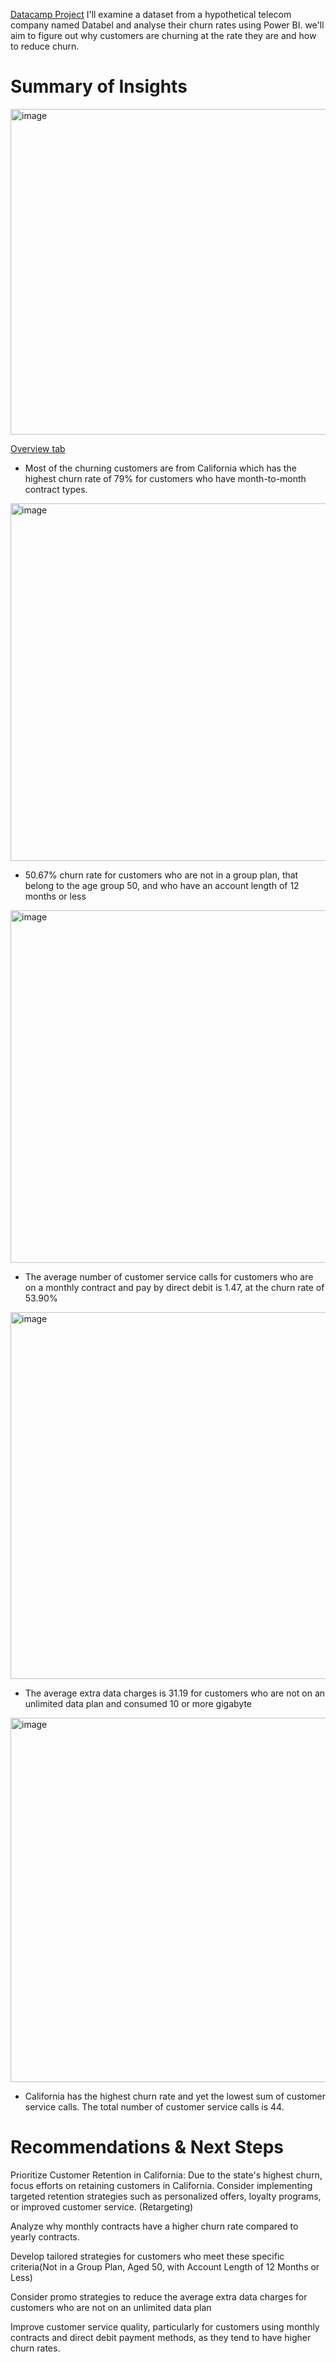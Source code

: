 <ins>Datacamp Project</ins> 
I'll examine a dataset from a hypothetical telecom company named Databel and analyse their churn rates using Power BI. we'll aim to figure out why customers are churning at the rate they are and how to reduce churn.
# Summary of Insights

<img width="521" alt="image" src="https://github.com/user-attachments/assets/74aaa4c6-0302-48dc-b8b0-b8b68c92408e">

<ins>Overview tab</ins> 

- Most of the churning customers are from California which has the highest churn rate of 79% for customers who have month-to-month contract types.
  
<img width="572" alt="image" src="https://github.com/user-attachments/assets/4120f56e-e2c9-49c0-accd-23d0d453141b">

- 50.67% churn rate for customers who are not in a group plan, that belong to the age group 50, and who have an account length of 12 months or less
  
<img width="564" alt="image" src="https://github.com/user-attachments/assets/892a4236-6eef-47ff-9021-a80d0402248b">

- The average number of customer service calls for customers who are on a monthly contract and pay by direct debit is 1.47, at the churn rate of 53.90%
  
<img width="587" alt="image" src="https://github.com/user-attachments/assets/9b39ae75-277c-4b8a-a2c2-bc65d65c126c">

- The average extra data charges is 31.19 for customers who are not on an unlimited data plan and consumed 10 or more gigabyte
<img width="583" alt="image" src="https://github.com/user-attachments/assets/ee300d62-594e-4d96-bb17-747dcda67afc">

- California has the highest churn rate and yet the lowest sum of customer service calls. The total number of customer service calls is 44.

# Recommendations & Next Steps

Prioritize Customer Retention in California: Due to the state's highest churn, focus efforts on retaining customers in California. Consider implementing targeted retention strategies such as personalized offers, loyalty programs, or improved customer service. (Retargeting)

Analyze why monthly contracts have a higher churn rate compared to yearly contracts.

Develop tailored strategies for customers who meet these specific criteria(Not in a Group Plan, Aged 50, with Account Length of 12 Months or Less)

Consider promo strategies to reduce the average extra data charges for customers who are not on an unlimited data plan

Improve customer service quality, particularly for customers using monthly contracts and direct debit payment methods, as they tend to have higher churn rates.


